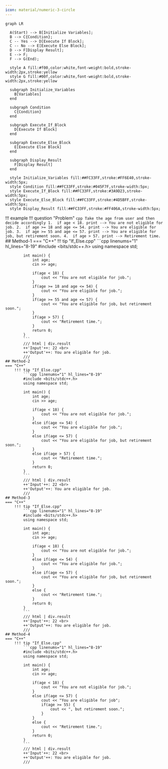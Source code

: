 ```yaml
---
icon: material/numeric-3-circle
---
```


``` mermaid
graph LR

  A(Start) --> B[Initialize Variables];
  B --> C{Condition};
  C -- Yes --> D[Execute If Block];
  C -- No --> E[Execute Else Block];
  D --> F[Display Result];
  E --> F;
  F --> G(End);

  style A fill:#f00,color:white,font-weight:bold,stroke-width:2px,stroke:yellow
  style G fill:#00f,color:white,font-weight:bold,stroke-width:2px,stroke:yellow

  subgraph Initialize_Variables
    B[Variables]
  end

  subgraph Condition
    C{Condition}
  end

  subgraph Execute_If_Block
    D[Execute If Block]
  end

  subgraph Execute_Else_Block
    E[Execute Else Block]
  end

  subgraph Display_Result
    F[Display Result]
  end

  style Initialize_Variables fill:##FC33FF,stroke:#FF6E40,stroke-width:5px;
  style Condition fill:##FC33FF,stroke:#045F7F,stroke-width:5px;
  style Execute_If_Block fill:##FC33FF,stroke:#3A9D23,stroke-width:5px;
  style Execute_Else_Block fill:##FC33FF,stroke:#4D5BFF,stroke-width:5px;
  style Display_Result fill:##FC33FF,stroke:#FF406A,stroke-width:5px;

```


!!! example
    !!! question "Problem"
        ```cpp
        Take the age from user and then decide accordingly
        1.  if age < 18.
            print --> You are not eligible for job.
        2.  if age >= 18 and age <= 54.
            print --> You are eligible for job.
        3.  if age >= 55 and age <= 57.
            print --> You are eligible for job, but retirement soon.
        4.  if age > 57.
            print --> Retirement time.            
        ```
    ## Method-1
    === "C++"
        !!! tip "If_Else.cpp"
            ```cpp linenums="1" hl_lines="8-19"
            #include <bits/stdc++.h>
            using namespace std;

            int main() {
                int age;
                cin >> age;

                if(age < 18) {
                    cout << "You are not eligible for job.";
                }
                if(age >= 18 and age <= 54) {
                    cout << "You are eligible for job.";
                }
                if(age >= 55 and age <= 57) {
                    cout << "You are eligible for job, but retirement soon.";
                }
                if(age > 57) {
                    cout << "Retirement time.";
                }
                return 0;
            }
            ```
            /// html | div.result
            ++'Input'++: 22 <br>
            ++'Output'++: You are eligible for job.
            ///
    ## Method-2
    === "C++"
        !!! tip "If_Else.cpp"
            ```cpp linenums="1" hl_lines="8-19"
            #include <bits/stdc++.h>
            using namespace std;

            int main() {
                int age;
                cin >> age;
                
                if(age < 18) {
                    cout << "You are not eligible for job.";
                }
                else if(age <= 54) {
                    cout << "You are eligible for job.";
                }
                else if(age <= 57) {
                    cout << "You are eligible for job, but retirement soon.";
                }
                else if(age > 57) {
                    cout << "Retirement time.";
                }
                return 0;
            }
            ```
            /// html | div.result
            ++'Input'++: 22 <br>
            ++'Output'++: You are eligible for job.
            ///
    ## Method-3
    === "C++"
        !!! tip "If_Else.cpp"
            ```cpp linenums="1" hl_lines="8-19"
            #include <bits/stdc++.h>
            using namespace std;

            int main() {
                int age;
                cin >> age;
                
                if(age < 18) {
                    cout << "You are not eligible for job.";
                }
                else if(age <= 54) {
                    cout << "You are eligible for job.";
                }
                else if(age <= 57) {
                    cout << "You are eligible for job, but retirement soon.";
                }
                else {
                    cout << "Retirement time.";
                }
                return 0;
            }
            ```
            /// html | div.result
            ++'Input'++: 22 <br>
            ++'Output'++: You are eligible for job.
            ///
    ## Method-4
    === "C++"
        !!! tip "If_Else.cpp"
            ```cpp linenums="1" hl_lines="8-19"
            #include <bits/stdc++.h>
            using namespace std;

            int main() {
                int age;
                cin >> age;
                
                if(age < 18) {
                    cout << "You are not eligible for job.";
                }
                else if(age <= 57) {
                    cout << "You are eligible for job";
                    if(age >= 55) {
                        cout << ", but retirement soon.";
                    }
                }
                else {
                    cout << "Retirement time.";
                }
                return 0;
            }
            ```
            /// html | div.result
            ++'Input'++: 22 <br>
            ++'Output'++: You are eligible for job.
            ///
